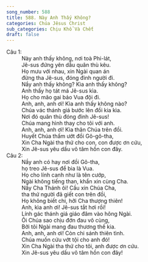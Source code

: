 ```yaml
---
song_number: 588
title: 588. Này Anh Thấy Không?
categories: Chúa Jêsus Christ
sub_categories: Chịu Khổ Và Chết
draft: false
---
```

<dl><dt>Câu 1:</dt><dd data-verse="1">Này anh thấy không, nơi toà Phi-lát, <br/>Jê-sus đứng yên dẫu quân thù kêu. <br/>Họ mưu với nhau, xin Ngài quan án <br/>đừng tha Jê-sus, đóng đinh người đi. <br/>Nầy anh thấy không? Kìa anh thấy không? <br/>Anh thấy họ tát má Jê-sus kìa. <br/>Họ cho mão gai bảo Vua đội đi. <br/>Anh, anh, anh ơi! Kìa anh thấy không nào? <br/>Chúa vác thánh giá bước lên đồi kia kìa. <br/>Nơi đó quân thù đóng đinh Jê-sus! <br/>Chúa mang hình thay cho tôi với anh. <br/>Anh, anh, anh ơi! Kìa thân Chúa trên đồi. <br/>Huyết Chúa thấm ướt đồi Gô-gô-tha, <br/>Xin Cha Ngài tha thứ cho con, con được ơn cứu, <br/>Xin Jê-sus yêu dấu vô tâm hồn con đây. </dd><dt>Câu 2:</dt><dd data-verse="2">Nầy anh có hay nơi đồi Gô-tha, <br/>họ treo Jê-sus để bia là Vua. <br/>Họ cho lính canh như là tên cướp, <br/>Ngài không tiếng than, khẩn xin cùng Cha. <br/>Nầy Cha Thánh ôi! Cầu xin Chúa Cha, <br/>tha thứ người đã giết con trên đồi, <br/>Họ không biết chi, hỡi Cha thượng thiên! <br/>Anh, kìa anh ơi! Jê-sus tắt hơi rồi! <br/>Lính gác thánh giá giáo đâm vào hông Ngài. <br/>Ôi Chúa sao chịu đớn đau vô cùng, <br/>Bởi tôi Ngài mang đau thương thế kia. <br/>Anh, anh, anh ơi! Còn chi sánh thiên tình. <br/>Chúa muốn cứu vớt tội cho anh đó! <br/>Xin Cha Ngài tha thứ cho tôi, anh được ơn cứu. <br/>Xin Jê-sus yêu dấu vô tâm hồn con đây! </dd></dl>